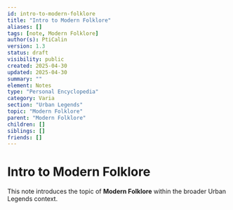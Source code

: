 ```yaml
---
id: intro-to-modern-folklore
title: "Intro to Modern Folklore"
aliases: []
tags: [note, Modern Folklore]
author(s): PtiCalin
version: 1.3
status: draft
visibility: public
created: 2025-04-30
updated: 2025-04-30
summary: ""
element: Notes
type: "Personal Encyclopedia"
category: Varia
section: "Urban Legends"
topic: "Modern Folklore"
parent: "Modern Folklore"
children: []
siblings: []
friends: []
---
```

# Intro to Modern Folklore

This note introduces the topic of **Modern Folklore** within the broader Urban Legends context.
